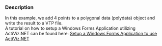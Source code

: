 ### Description
In this example, we add 4 points to a polygonal data (polydata) object and write the result to a VTP file.<br />
A tutorial on how to setup a Windows Forms Application utilizing ActiViz.NET can be found here: [Setup a Windows Forms Application to use ActiViz.NET](http://www.vtk.org/Wiki/VTK/CSharp/ActiViz.NET)
